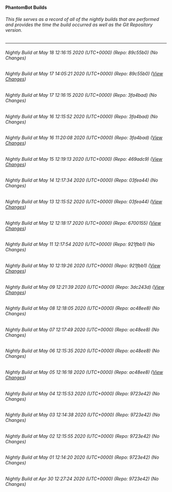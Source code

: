 **PhantomBot Builds**

###### This file serves as a record of all of the nightly builds that are performed and provides the time the build occurred as well as the Git Repository version.
-------------------------------------------------------------------------------------------------------------
###### Nightly Build at May 18 12:16:15 2020 (UTC+0000) (Repo: 89c55b0) (No Changes)
###### Nightly Build at May 17 14:05:21 2020 (UTC+0000) (Repo: 89c55b0) ([View Changes](https://github.com/PhantomBot/PhantomBot/compare/3fa4bad...89c55b0))
###### Nightly Build at May 17 12:16:15 2020 (UTC+0000) (Repo: 3fa4bad) (No Changes)
###### Nightly Build at May 16 12:15:52 2020 (UTC+0000) (Repo: 3fa4bad) (No Changes)
###### Nightly Build at May 16 11:20:08 2020 (UTC+0000) (Repo: 3fa4bad) ([View Changes](https://github.com/PhantomBot/PhantomBot/compare/469adc9...3fa4bad))
###### Nightly Build at May 15 12:19:13 2020 (UTC+0000) (Repo: 469adc9) ([View Changes](https://github.com/PhantomBot/PhantomBot/compare/03fea44...469adc9))
###### Nightly Build at May 14 12:17:34 2020 (UTC+0000) (Repo: 03fea44) (No Changes)
###### Nightly Build at May 13 12:15:52 2020 (UTC+0000) (Repo: 03fea44) ([View Changes](https://github.com/PhantomBot/PhantomBot/compare/6700155...03fea44))
###### Nightly Build at May 12 12:18:17 2020 (UTC+0000) (Repo: 6700155) ([View Changes](https://github.com/PhantomBot/PhantomBot/compare/921fbb1...6700155))
###### Nightly Build at May 11 12:17:54 2020 (UTC+0000) (Repo: 921fbb1) (No Changes)
###### Nightly Build at May 10 12:19:26 2020 (UTC+0000) (Repo: 921fbb1) ([View Changes](https://github.com/PhantomBot/PhantomBot/compare/3dc243d...921fbb1))
###### Nightly Build at May 09 12:21:39 2020 (UTC+0000) (Repo: 3dc243d) ([View Changes](https://github.com/PhantomBot/PhantomBot/compare/ac48ee8...3dc243d))
###### Nightly Build at May 08 12:18:05 2020 (UTC+0000) (Repo: ac48ee8) (No Changes)
###### Nightly Build at May 07 12:17:49 2020 (UTC+0000) (Repo: ac48ee8) (No Changes)
###### Nightly Build at May 06 12:15:35 2020 (UTC+0000) (Repo: ac48ee8) (No Changes)
###### Nightly Build at May 05 12:16:18 2020 (UTC+0000) (Repo: ac48ee8) ([View Changes](https://github.com/PhantomBot/PhantomBot/compare/9723e42...ac48ee8))
###### Nightly Build at May 04 12:15:53 2020 (UTC+0000) (Repo: 9723e42) (No Changes)
###### Nightly Build at May 03 12:14:38 2020 (UTC+0000) (Repo: 9723e42) (No Changes)
###### Nightly Build at May 02 12:15:55 2020 (UTC+0000) (Repo: 9723e42) (No Changes)
###### Nightly Build at May 01 12:14:20 2020 (UTC+0000) (Repo: 9723e42) (No Changes)
###### Nightly Build at Apr 30 12:27:24 2020 (UTC+0000) (Repo: 9723e42) (No Changes)
